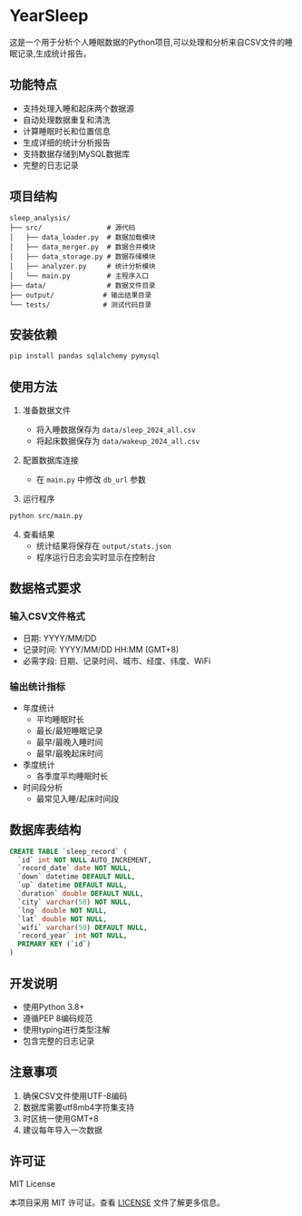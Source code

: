 # YearSleep

这是一个用于分析个人睡眠数据的Python项目,可以处理和分析来自CSV文件的睡眠记录,生成统计报告。

## 功能特点

- 支持处理入睡和起床两个数据源
- 自动处理数据重复和清洗
- 计算睡眠时长和位置信息
- 生成详细的统计分析报告
- 支持数据存储到MySQL数据库
- 完整的日志记录

## 项目结构

```
sleep_analysis/
├── src/                # 源代码
│   ├── data_loader.py  # 数据加载模块
│   ├── data_merger.py  # 数据合并模块
│   ├── data_storage.py # 数据存储模块
│   ├── analyzer.py     # 统计分析模块
│   └── main.py         # 主程序入口
├── data/               # 数据文件目录
├── output/            # 输出结果目录
└── tests/             # 测试代码目录
```

## 安装依赖

```bash
pip install pandas sqlalchemy pymysql
```

## 使用方法

1. 准备数据文件
   - 将入睡数据保存为 `data/sleep_2024_all.csv`
   - 将起床数据保存为 `data/wakeup_2024_all.csv`

2. 配置数据库连接
   - 在 `main.py` 中修改 `db_url` 参数

3. 运行程序
```bash
python src/main.py
```

4. 查看结果
   - 统计结果将保存在 `output/stats.json`
   - 程序运行日志会实时显示在控制台

## 数据格式要求

### 输入CSV文件格式
- 日期: YYYY/MM/DD
- 记录时间: YYYY/MM/DD HH:MM (GMT+8)
- 必需字段: 日期、记录时间、城市、经度、纬度、WiFi

### 输出统计指标
- 年度统计
  - 平均睡眠时长
  - 最长/最短睡眠记录
  - 最早/最晚入睡时间
  - 最早/最晚起床时间
- 季度统计
  - 各季度平均睡眠时长
- 时间段分析
  - 最常见入睡/起床时间段

## 数据库表结构

```sql
CREATE TABLE `sleep_record` (
  `id` int NOT NULL AUTO_INCREMENT,
  `record_date` date NOT NULL,
  `down` datetime DEFAULT NULL,
  `up` datetime DEFAULT NULL,
  `duration` double DEFAULT NULL,
  `city` varchar(50) NOT NULL,
  `lng` double NOT NULL,
  `lat` double NOT NULL,
  `wifi` varchar(50) DEFAULT NULL,
  `record_year` int NOT NULL,
  PRIMARY KEY (`id`)
)
```

## 开发说明

- 使用Python 3.8+
- 遵循PEP 8编码规范
- 使用typing进行类型注解
- 包含完整的日志记录

## 注意事项

1. 确保CSV文件使用UTF-8编码
2. 数据库需要utf8mb4字符集支持
3. 时区统一使用GMT+8
4. 建议每年导入一次数据

## 许可证

MIT License

本项目采用 MIT 许可证。查看 [LICENSE](LICENSE) 文件了解更多信息。 